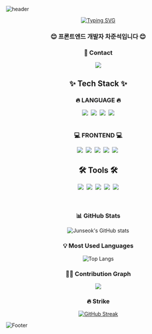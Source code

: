 ![header](https://capsule-render.vercel.app/api?type=waving&color=6994CDEE&height=250&section=header&text=Welcome&fontSize=80&fontColor=ffffff&fontAlignY=40&desc=Junseok's%20Github&descAlignY=58&descAlign=62&animation=fadeIn)

<div align="center">
  
  [![Typing SVG](https://readme-typing-svg.demolab.com?font=Alkatra&weight=500&size=45&duration=4000&pause=3&color=6994CDEE&center=true&vCenter=true&width=600&lines=Welcome+to+Junseok's+GitHub!;Front-end+Developer+%F0%9F%92%BB)](https://git.io/typing-svg)

</div>

<h3 align='center'>😊 프론트엔드 개발자 차준석입니다 😊</h3>
<div align='center'>
<h3>🎯 Contact </h3>
<a href="mailto:wnstjr401@naver.com">
  <img src="https://img.shields.io/badge/wnstjr401@naver.com-03C75A?style=for-the-badge&logo=naver&logoColor=white">
</a>
</div>

<div align='center'>
<h2>✨ Tech Stack ✨</h2>

<h3>🔥 LANGUAGE 🔥</h3>
<div>
  <img src="https://img.shields.io/badge/javascript-F7DF1E?style=for-the-badge&logo=javascript&logoColor=black">&nbsp
  <img src="https://img.shields.io/badge/typescript-%23007ACC.svg?style=for-the-badge&logo=typescript&logoColor=white">&nbsp
  <img src="https://img.shields.io/badge/html5-E34F26?style=for-the-badge&logo=html5&logoColor=white">&nbsp
  <img src="https://img.shields.io/badge/css3-1572B6.svg?style=for-the-badge&logo=css3&logoColor=white" />
</div>
<br />

<h3>💻 FRONTEND 💻</h3>
<div>
  <img src="https://img.shields.io/badge/react-61DAFB?style=for-the-badge&logo=react&logoColor=black">&nbsp
  <img src="https://img.shields.io/badge/next.js-000000?style=for-the-badge&logo=next.js&logoColor=white">&nbsp
  <img src="https://img.shields.io/badge/redux-%23593d88.svg?style=for-the-badge&logo=redux&logoColor=white">&nbsp
  <img src="https://img.shields.io/badge/tailwindcss-%2338B2AC.svg?style=for-the-badge&logo=tailwind-css&logoColor=white">&nbsp
  <img src="https://img.shields.io/badge/styledcomponents-DB7093?style=for-the-badge&logo=styledcomponents&logoColor=white">&nbsp
</div>

<h2>🛠 Tools 🛠</h2>
<div>
  <img src="https://img.shields.io/badge/git-F05033.svg?style=for-the-badge&logo=git&logoColor=white" />&nbsp
  <img src="https://img.shields.io/badge/github-181717.svg?style=for-the-badge&logo=github&logoColor=white" />&nbsp
  <img src="https://img.shields.io/badge/Notion-F3F3F3.svg?style=for-the-badge&logo=notion&logoColor=black" />&nbsp
  <img src="https://img.shields.io/badge/figma-%23F24E1E.svg?style=for-the-badge&logo=figma&logoColor=white">&nbsp
  <img src="https://img.shields.io/badge/VSCode-2C2C32.svg?style=for-the-badge&logo=visual-studio-code&logoColor=22ABF3" />
</div>

<br/>
<br/>

### 📊 GitHub Stats
![Junseok's GitHub stats](https://github-readme-stats.vercel.app/api?username=chajunseok&show_icons=true&theme=tokyonight)

### 💡 Most Used Languages
![Top Langs](https://github-readme-stats.vercel.app/api/top-langs/?username=chajunseok&layout=compact&theme=tokyonight)

### 🏃‍♂️ Contribution Graph
![](https://github-profile-summary-cards.vercel.app/api/cards/profile-details?username=chajunseok&theme=tokyonight)

### 🔥 Strike
[![GitHub Streak](https://streak-stats.demolab.com/?user=chajunseok&theme=tokyonight)](https://git.io/streak-stats)

</div>

![Footer](https://capsule-render.vercel.app/api?type=waving&color=6994CDEE&height=200&section=footer)
